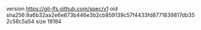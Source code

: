 version https://git-lfs.github.com/spec/v1
oid sha256:8a6b32aa2e6e873b446e3b2cb859139c57f4433fd8771839817db352c58c5a54
size 19184
